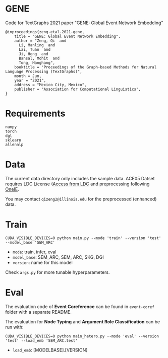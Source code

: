 # GENE

Code for TextGraphs 2021 paper "GENE: Global Event Network Embedding"

```
@inproceedings{zeng-etal-2021-gene,
    title = "GENE: Global Event Network Embedding",
    author = "Zeng, Qi  and
      Li, Manling  and
      Lai, Tuan  and
      Ji, Heng  and
      Bansal, Mohit  and
      Tong, Hanghang",
    booktitle = "Proceedings of the Graph-based Methods for Natural Language Processing (TextGraphs)",
    month = Jun,
    year = "2021",
    address = "Mexico City, Mexico",
    publisher = "Association for Computational Linguistics",
}
```

# Requirements

```
numpy
torch
dgl
sklearn
allennlp
```



# Data 

The current data directory only includes the sample data. 
ACE05 Datset requires LDC License ([Access from LDC](https://catalog.ldc.upenn.edu/LDC2006T06) and preprocessing following [OneIE](http://blender.cs.illinois.edu/software/oneie/). 

You may contact `qizeng2@illinois.edu` for the preprocessed (enhanced) data.

# Train

```
CUDA_VISIBLE_DEVICES=0 python main.py --mode 'train' --version 'test' --model_base 'SEM_ARC' 
```

- `mode`: train, infer, eval
- `model_base`:  SEM_ARC, SEM, ARC, SKG, DGI
- `version`: name for this model

Check `args.py` for more tunable hyperparameters. 

# Eval

The evaluation code of **Event Coreference** can be found in `event-coref` folder with a separate README.

The evaluation for **Node Typing** and **Argument Role Classification** can be run with:
```
CUDA_VISIBLE_DEVICES=0 python main_hetero.py --mode 'eval' --version 'test' --load_emb 'SEM_ARC.test'
```
- `load_emb`: [MODELBASE].[VERSION]
